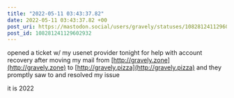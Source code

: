```yaml
---
title: "2022-05-11 03:43:37.82"
date: 2022-05-11 03:43:37.82 +00
post_uri: https://mastodon.social/users/gravely/statuses/108281241129602932
post_id: 108281241129602932
---
```

opened a ticket w/ my usenet provider tonight for help with account recovery after moving my mail from [http://gravely.zone](http://gravely.zone) to [http://gravely.pizza](http://gravely.pizza) and they promptly saw to and resolved my issue

it is 2022


